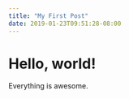 ```yaml
---
title: "My First Post"
date: 2019-01-23T09:51:28-08:00
---
```


Hello, world!
========
Everything is awesome.  
